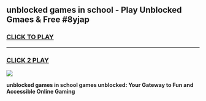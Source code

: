 
## unblocked games in school - Play Unblocked Gmaes & Free #8yjap
<h3>
<a href="https://news.freeplayer.one?title=unblocked_games_in_school&ref=03M">CLICK TO PLAY</a></h3>
<hr>

<h3>
<a href="https://news.freeplayer.one?title=unblocked_games_in_school&ref=03M">CLICK 2 PLAY</a>
  
</h3>

<a href="https://news.freeplayer.one?title=unblocked_games_in_school&ref=03M"><img src="https://clearcache.store/games.png"></a>


**unblocked games in school games unblocked: Your Gateway to Fun and Accessible Online Gaming**
